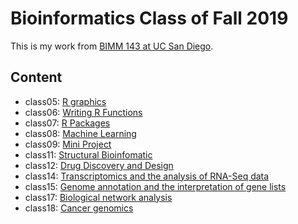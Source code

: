 # Bioinformatics Class of Fall 2019

This is my work from [BIMM 143 at UC San Diego](https://bioboot.github.io/bimm143_F19/).

## Content
- class05: [R graphics](https://github.com/tyt004/bimm143/blob/master/class05/class05.md)
- class06: [Writing R Functions](https://github.com/tyt004/bimm143/blob/master/class06/class-6-project.md)
- class07: [R Packages](https://github.com/tyt004/bimm143/blob/master/class07/class07.md)
- class08: [Machine Learning](https://github.com/tyt004/bimm143/blob/master/Class08/class08.md)
- class09: [Mini Project](https://github.com/tyt004/bimm143/blob/master/class09/class09.md)
- class11: [Structural Bioinfomatic](https://github.com/tyt004/bimm143/blob/master/class11/class11.md)
- class12: [Drug Discovery and Design](https://github.com/tyt004/bimm143/blob/master/class12/class-12.md)
- class14: [Transcriptomics and the analysis of RNA-Seq data](https://github.com/tyt004/bimm143/blob/master/class14/class-14.md)
- class15: [Genome annotation and the interpretation of gene lists](https://github.com/tyt004/bimm143/blob/master/class15/class-15.md)
- class17: [Biological network analysis](https://github.com/tyt004/bimm143/blob/master/class%2017/class-17.md)
- class18: [Cancer genomics](https://github.com/tyt004/bimm143/blob/master/class18/class18.html)
